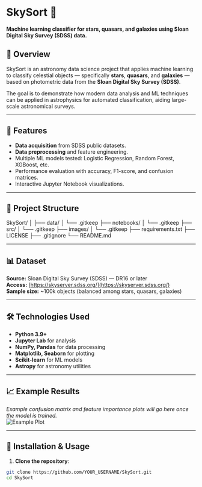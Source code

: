 # SkySort 🌌  
**Machine learning classifier for stars, quasars, and galaxies using Sloan Digital Sky Survey (SDSS) data.**

## 📖 Overview
SkySort is an astronomy data science project that applies machine learning to classify celestial objects — specifically **stars**, **quasars**, and **galaxies** — based on photometric data from the **Sloan Digital Sky Survey (SDSS)**.  

The goal is to demonstrate how modern data analysis and ML techniques can be applied in astrophysics for automated classification, aiding large-scale astronomical surveys.

---

## 🚀 Features
- **Data acquisition** from SDSS public datasets.  
- **Data preprocessing** and feature engineering.  
- Multiple ML models tested: Logistic Regression, Random Forest, XGBoost, etc.  
- Performance evaluation with accuracy, F1-score, and confusion matrices.  
- Interactive Jupyter Notebook visualizations.  

---

## 📂 Project Structure
SkySort/
│
├── data/
│   └── .gitkeep
├── notebooks/
│   └── .gitkeep
├── src/
│   └── .gitkeep
├── images/
│   └── .gitkeep
├── requirements.txt
├── LICENSE
├── .gitignore
└── README.md


---

## 📊 Dataset
**Source:** Sloan Digital Sky Survey (SDSS) — DR16 or later  
**Access:** [https://skyserver.sdss.org/](https://skyserver.sdss.org/)  
**Sample size:** ~100k objects (balanced among stars, quasars, galaxies)  

---

## 🛠 Technologies Used
- **Python 3.9+**  
- **Jupyter Lab** for analysis  
- **NumPy, Pandas** for data processing  
- **Matplotlib, Seaborn** for plotting  
- **Scikit-learn** for ML models  
- **Astropy** for astronomy utilities  

---

## 📈 Example Results
_Example confusion matrix and feature importance plots will go here once the model is trained._  
![Example Plot](images/confusion_matrix.png)  

---

## 📌 Installation & Usage
1. **Clone the repository**:
```bash
git clone https://github.com/YOUR_USERNAME/SkySort.git
cd SkySort
